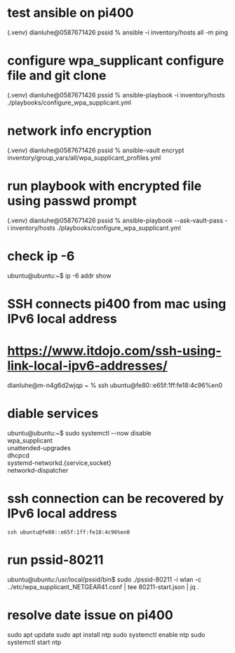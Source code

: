 # test ansible on pi400
(.venv) dianluhe@0587671426 pssid % ansible -i inventory/hosts all -m ping

# configure wpa_supplicant configure file and git clone
(.venv) dianluhe@0587671426 pssid % ansible-playbook -i inventory/hosts ./playbooks/configure_wpa_supplicant.yml

# network info encryption
(.venv) dianluhe@0587671426 pssid % ansible-vault encrypt inventory/group_vars/all/wpa_supplicant_profiles.yml

# run playbook with encrypted file using passwd prompt
(.venv) dianluhe@0587671426 pssid % ansible-playbook --ask-vault-pass -i inventory/hosts ./playbooks/configure_wpa_supplicant.yml

# check ip -6
ubuntu@ubuntu:~$ ip -6 addr show

# SSH connects pi400 from mac using IPv6 local address
# https://www.itdojo.com/ssh-using-link-local-ipv6-addresses/
dianluhe@m-n4g6d2wjqp ~ % ssh ubuntu@fe80::e65f:1ff:fe18:4c96%en0

# diable services
ubuntu@ubuntu:~$ sudo systemctl --now disable \
  wpa_supplicant \
  unattended-upgrades \
  dhcpcd \
  systemd-networkd.{service,socket} \
  networkd-dispatcher
##
#   ssh connection can be recovered by IPv6 local address 
    ssh ubuntu@fe80::e65f:1ff:fe18:4c96%en0

# run pssid-80211 
ubuntu@ubuntu:/usr/local/pssid/bin$ sudo ./pssid-80211 -i wlan -c ../etc/wpa_supplicant_NETGEAR41.conf | tee 80211-start.json | jq .

# resolve date issue on pi400
sudo apt update
sudo apt install ntp
sudo systemctl enable ntp
sudo systemctl start ntp